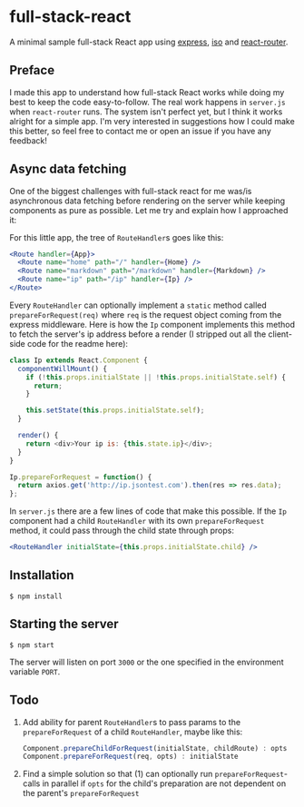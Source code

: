 # full-stack-react

A minimal sample full-stack React app using [express](http://expressjs.com/), [iso](https://github.com/goatslacker/iso) and [react-router](http://rackt.github.io/react-router/).

## Preface

I made this app to understand how full-stack React works while doing my best to keep the code easy-to-follow. The real work happens in `server.js` when `react-router` runs. The system isn't perfect yet, but I think it works alright for a simple app. I'm very interested in suggestions how I could make this better, so feel free to contact me or open an issue if you have any feedback!

## Async data fetching

One of the biggest challenges with full-stack react for me was/is asynchronous data fetching before rendering on the server while keeping components as pure as possible. Let me try and explain how I approached it:

For this little app, the tree of `RouteHandler`s goes like this:

```jsx
<Route handler={App}>
  <Route name="home" path="/" handler={Home} />
  <Route name="markdown" path="/markdown" handler={Markdown} />
  <Route name="ip" path="/ip" handler={Ip} />
</Route>
```

Every `RouteHandler` can optionally implement a `static` method called `prepareForRequest(req)` where `req` is the request object coming from the express middleware. Here is how the `Ip` component implements this method to fetch the server's ip address before a render (I stripped out all the client-side code for the readme here):

```javascript
class Ip extends React.Component {
  componentWillMount() {
    if (!this.props.initialState || !this.props.initialState.self) {
      return;
    }

    this.setState(this.props.initialState.self);
  }

  render() {
    return <div>Your ip is: {this.state.ip}</div>;
  }
}

Ip.prepareForRequest = function() {
  return axios.get('http://ip.jsontest.com').then(res => res.data);
};
```

In `server.js` there are a few lines of code that make this possible. If the `Ip` component had a child `RouteHandler` with its own `prepareForRequest` method, it could pass through the child state through props:

```jsx
<RouteHandler initialState={this.props.initialState.child} />
```

## Installation

```
$ npm install
```

## Starting the server

```
$ npm start
```

The server will listen on port `3000` or the one specified in the environment variable `PORT`.

## Todo

1. Add ability for parent `RouteHandler`s to pass params to the `prepareForRequest` of a child `RouteHandler`, maybe like this:
    ```javascript
    Component.prepareChildForRequest(initialState, childRoute) : opts
    Component.prepareForRequest(req, opts) : initialState
    ```

2. Find a simple solution so that (1) can optionally run `prepareForRequest`-calls in parallel if `opts` for the child's preparation are not dependent on the parent's `prepareForRequest`
